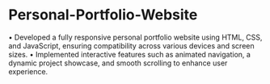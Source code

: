 # Personal-Portfolio-Website

• Developed a fully responsive personal portfolio website using HTML, CSS, and JavaScript, ensuring compatibility across various devices and screen sizes.
• Implemented interactive features such as animated navigation, a dynamic project showcase, and smooth scrolling to enhance user experience.
